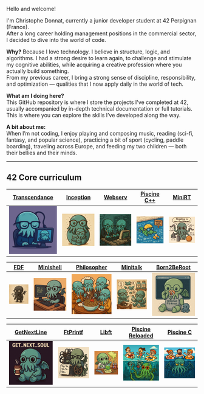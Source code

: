 Hello and welcome!

I'm Christophe Donnat, currently a junior developer student at 42 Perpignan (France).  
After a long career holding management positions in the commercial sector, I decided to dive into the world of code.

**Why?** Because I love technology. I believe in structure, logic, and algorithms. I had a strong desire to learn again, to challenge and stimulate my cognitive abilities, while acquiring a creative profession where you actually build something.  
From my previous career, I bring a strong sense of discipline, responsibility, and optimization — qualities that I now apply daily in the world of tech.

**What am I doing here?**  
This GitHub repository is where I store the projects I've completed at 42, usually accompanied by in-depth technical documentation or full tutorials.  
This is where you can explore the skills I’ve developed along the way.

**A bit about me:**  
When I’m not coding, I enjoy playing and composing music, reading (sci-fi, fantasy, and popular science), practicing a bit of sport (cycling, paddle boarding), traveling across Europe, and feeding my two children — both their bellies and their minds.

---

## 42 Core curriculum

| [Transcendance]() | [Inception]() | [Webserv]() | [Piscine C++]() | [MiniRT]() |
| --- | --- | --- | --- | --- |
| [![Transcendance](images/transcendance.png)]() | [![Inception](images/inception.png)]() | [![Webserv](images/webserv.png)]() | [![Piscine C++](images/cpp.png)]() | [![MiniRT](images/minirt.png)]() |

| [FDF]() | [Minishell]() | [Philosopher]() | [Minitalk]() | [Born2BeRoot]() |
| --- | --- | --- | --- | --- |
| [![FDF](images/fdf.png)]() | [![Minishell](images/minishell.png)]() | [![Philosopher](images/philo.png)]() | [![Minitalk](images/minitalk.png)]() | [![Born2BeRoot](images/born2beroot.png)]() |

| [GetNextLine]() | [FtPrintf]() | [Libft]() | [Piscine Reloaded]() | [Piscine C]() |
| --- | --- | --- | --- | --- |
| [![Transcendance](images/gnl.png)]() | [![FtPrintf](images/printf.png)]() | [![Libft](images/libft.png)]() | [![Piscine Reloaded](images/reloaded.png)]() | [![Piscine C](images/c.png)]() |

